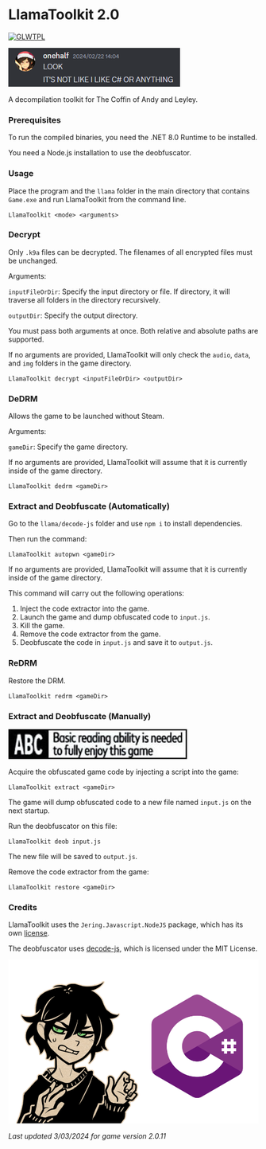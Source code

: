 
# LlamaToolkit 2.0

[![GLWTPL](https://img.shields.io/badge/GLWT-Public_License-red.svg)](https://github.com/me-shaon/GLWTPL)

![tsunderecoded](/docs/tsun.png)

A decompilation toolkit for The Coffin of Andy and Leyley.

### Prerequisites

To run the compiled binaries, you need the .NET 8.0 Runtime to be installed.

You need a Node.js installation to use the deobfuscator.

### Usage

Place the program and the `llama` folder in the main directory that contains `Game.exe` and run LlamaToolkit from the command line.

```
LlamaToolkit <mode> <arguments>
```

### Decrypt

Only `.k9a` files can be decrypted. The filenames of all encrypted files must be unchanged.

Arguments:

`inputFileOrDir`: Specify the input directory or file. If directory, it will traverse all folders in the directory recursively.

`outputDir`: Specify the output directory.

You must pass both arguments at once. Both relative and absolute paths are supported.

If no arguments are provided, LlamaToolkit will only check the `audio`, `data`, and `img` folders in the game directory.

```
LlamaToolkit decrypt <inputFileOrDir> <outputDir>
```

### DeDRM

Allows the game to be launched without Steam.

Arguments:

`gameDir`: Specify the game directory.

If no arguments are provided, LlamaToolkit will assume that it is currently inside of the game directory.

```
LlamaToolkit dedrm <gameDir>
```

### Extract and Deobfuscate (Automatically)

Go to the `llama/decode-js` folder and use `npm i` to install dependencies.

Then run the command:

```
LlamaToolkit autopwn <gameDir>
```

If no arguments are provided, LlamaToolkit will assume that it is currently inside of the game directory.

This command will carry out the following operations:

1. Inject the code extractor into the game.
2. Launch the game and dump obfuscated code to `input.js`.
3. Kill the game.
4. Remove the code extractor from the game.
5. Deobfuscate the code in `input.js` and save it to `output.js`.

### ReDRM

Restore the DRM.

```
LlamaToolkit redrm <gameDir>
```

### Extract and Deobfuscate (Manually)

![abc](/docs/abc.png)

Acquire the obfuscated game code by injecting a script into the game:

```
LlamaToolkit extract <gameDir>
```

The game will dump obfuscated code to a new file named `input.js` on the next startup.

Run the deobfuscator on this file:

```
LlamaToolkit deob input.js
```

The new file will be saved to `output.js`.

Remove the code extractor from the game:

```
LlamaToolkit restore <gameDir>
```

### Credits

LlamaToolkit uses the `Jering.Javascript.NodeJS` package, which has its own [license](https://github.com/JeringTech/Javascript.NodeJS/blob/master/License.md).

The deobfuscator uses [decode-js](https://github.com/echo094/decode-js), which is licensed under the MIT License.

![andrew](/docs/cs.png)

*Last updated 3/03/2024 for game version 2.0.11*